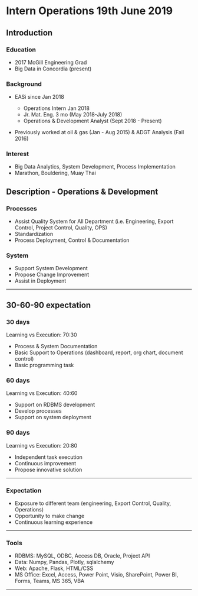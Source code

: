# Intern Operations 19th June 2019
## Introduction
### Education
- 2017 McGill Engineering Grad
- Big Data in Concordia (present)

### Background
- EASi since Jan 2018
    - Operations Intern Jan 2018
    - Jr. Mat. Eng. 3 mo (May 2018-July 2018)
    - Operations & Development Analyst (Sept 2018 - Present)

- Previously worked at oil & gas (Jan - Aug 2015) & ADGT Analysis (Fall 2016)

### Interest
- Big Data Analytics, System Development, Process Implementation 
- Marathon, Bouldering, Muay Thai

## Description - Operations & Development
### Processes
- Assist Quality System for All Department (i.e. Engineering, Export Control, Project Control, Quality, OPS)
- Standardization
- Process Deployment, Control & Documentation

### System
- Support System Development
- Propose Change Improvement
- Assist in Deployment
-----

## 30-60-90 expectation
### 30 days
Learning vs Execution: 70:30
- Process & System Documentation 
- Basic Support to Operations (dashboard, report, org chart, document control) 
- Basic programming task 

### 60 days
Learning vs Execution: 40:60
- Support on RDBMS development
- Develop processes
- Support on system deployment

### 90 days
Learning vs Execution: 20:80
- Independent task execution
- Continuous improvement
- Propose innovative solution

-----
### Expectation
- Exposure to different team (engineering, Export Control, Quality, Operations)
- Opportunity to make change
- Continuous learning experience

-----
### Tools
- RDBMS: MySQL, ODBC, Access DB, Oracle, Project API
- Data: Numpy, Pandas, Plotly, sqlalchemy
- Web: Apache, Flask, HTML/CSS
- MS Office: Excel, Access, Power Point, Visio, SharePoint, Power BI, Forms, Teams, MS 365, VBA
-----
